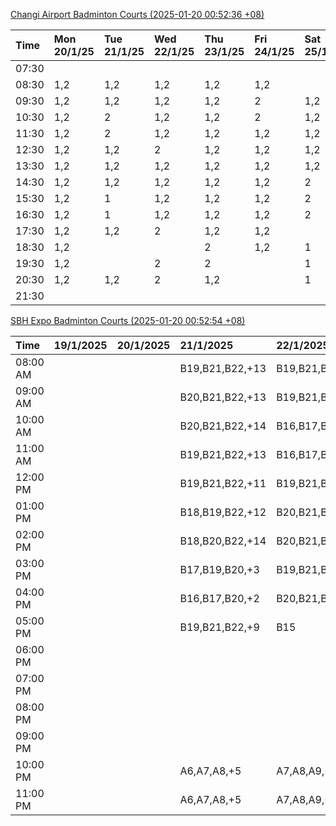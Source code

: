 [Changi Airport Badminton Courts (2025-01-20 00:52:36 +08)](https://www.carc.org.sg/FacilityBooking.aspx)

| Time   | Mon 20/1/25   | Tue 21/1/25   | Wed 22/1/25   | Thu 23/1/25   | Fri 24/1/25   | Sat 25/1/25   | Sun 26/1/25   |
|:-------|:--------------|:--------------|:--------------|:--------------|:--------------|:--------------|:--------------|
| 07:30  |               |               |               |               |               |               |               |
| 08:30  | 1,2           | 1,2           | 1,2           | 1,2           | 1,2           |               |               |
| 09:30  | 1,2           | 1,2           | 1,2           | 1,2           | 2             | 1,2           | 1,2           |
| 10:30  | 1,2           | 2             | 1,2           | 1,2           | 2             | 1,2           | 1,2           |
| 11:30  | 1,2           | 2             | 1,2           | 1,2           | 1,2           | 1,2           | 1,2           |
| 12:30  | 1,2           | 1,2           | 2             | 1,2           | 1,2           | 1,2           |               |
| 13:30  | 1,2           | 1,2           | 1,2           | 1,2           | 1,2           | 1,2           |               |
| 14:30  | 1,2           | 1,2           | 1,2           | 1,2           | 1,2           | 2             |               |
| 15:30  | 1,2           | 1             | 1,2           | 1,2           | 1,2           | 2             | 2             |
| 16:30  | 1,2           | 1             | 1,2           | 1,2           | 1,2           | 2             | 2             |
| 17:30  | 1,2           | 1,2           | 2             | 1,2           | 1,2           |               | 1,2           |
| 18:30  | 1,2           |               |               | 2             | 1,2           | 1             | 1,2           |
| 19:30  | 1,2           |               | 2             | 2             |               | 1             | 1,2           |
| 20:30  | 1,2           | 1,2           | 2             | 1,2           |               | 1             | 1,2           |
| 21:30  |               |               |               |               |               |               |               |

[SBH Expo Badminton Courts (2025-01-20 00:52:54 +08)](https://singaporebadmintonhall.getomnify.com/widgets/O3MRKGBH359GA55KHMG1RD)

| Time     | 19/1/2025   | 20/1/2025   | 21/1/2025       | 22/1/2025       | 23/1/2025       | 24/1/2025       | 25/1/2025       |
|:---------|:------------|:------------|:----------------|:----------------|:----------------|:----------------|:----------------|
| 08:00 AM |             |             | B19,B21,B22,+13 | B19,B21,B22,+19 | B19,B21,B22,+19 | B19,B21,B22,+19 | B19,B21,B22,+13 |
| 09:00 AM |             |             | B20,B21,B22,+13 | B19,B21,B22,+19 | B19,B21,B22,+17 | B19,B20,B21,+17 | B19,B21,B22,+14 |
| 10:00 AM |             |             | B20,B21,B22,+14 | B16,B17,B22,+12 | B19,B21,B22,+18 | B19,B20,B21,+17 | B19,B20,B21,+16 |
| 11:00 AM |             |             | B19,B21,B22,+13 | B16,B17,B22,+13 | B19,B21,B22,+17 | B19,B21,B22,+18 | B19,B20,B21,+16 |
| 12:00 PM |             |             | B19,B21,B22,+11 | B19,B21,B22,+19 | B19,B21,B22,+19 | B19,B21,B22,+14 | B19,B21,B22,+19 |
| 01:00 PM |             |             | B18,B19,B22,+12 | B20,B21,B22,+18 | B19,B21,B22,+19 | B19,B21,B22,+15 | B19,B21,B22,+19 |
| 02:00 PM |             |             | B18,B20,B22,+14 | B20,B21,B22,+17 | B19,B21,B22,+17 | B19,B21,B22,+15 | B20,B21,B22,+14 |
| 03:00 PM |             |             | B17,B19,B20,+3  | B19,B21,B22,+7  | B19,B21,B22,+16 | B19,B21,B22,+12 | B18,B20,B22,+5  |
| 04:00 PM |             |             | B16,B17,B20,+2  | B20,B21,B22,+1  | B21             | B19,B21,B22,+1  | B20,B22         |
| 05:00 PM |             |             | B19,B21,B22,+9  | B15             |                 | A1,A2           | B13,B14         |
| 06:00 PM |             |             |                 |                 |                 |                 |                 |
| 07:00 PM |             |             |                 |                 |                 |                 |                 |
| 08:00 PM |             |             |                 |                 | A10             |                 |                 |
| 09:00 PM |             |             |                 |                 | A10,B22         |                 |                 |
| 10:00 PM |             |             | A6,A7,A8,+5     | A7,A8,A9,+5     |                 | A10,A8,A9,+5    | A10,B21,B22,+4  |
| 11:00 PM |             |             | A6,A7,A8,+5     | A7,A8,A9,+6     |                 | A10,A8,A9,+5    | B20,B21,B22,+13 |
